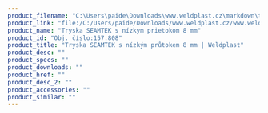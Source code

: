 ```yaml
---
product_filename: "C:\Users\paide\Downloads\www.weldplast.cz\markdown\tryska-seamtek-s-nizkym-prutokem-8-mm_pg=3.md"
product_link: "file:/C:/Users/paide/Downloads/www.weldplast.cz/www.weldplast.cz/sk/tryska-seamtek-s-nizkym-prutokem-8-mm_pg=3"
product_name: "Tryska SEAMTEK s nízkym prietokom 8 mm"
product_id: "Obj. číslo:157.808"
product_title: "Tryska SEAMTEK s nízkým průtokem 8 mm | Weldplast"
product_desc: ""
product_specs: ""
product_downloads: ""
product_href: ""
product_desc_2: ""
product_accessories: ""
product_similar: ""
---
```

